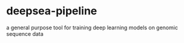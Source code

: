 # deepsea-pipeline
a general purpose tool for training deep learning models on genomic sequence data
